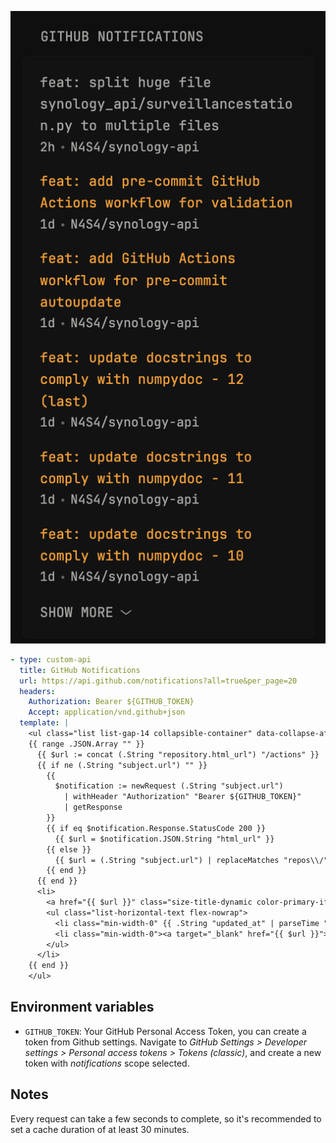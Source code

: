 ![](preview.png)

```yaml
- type: custom-api
  title: GitHub Notifications
  url: https://api.github.com/notifications?all=true&per_page=20
  headers:
    Authorization: Bearer ${GITHUB_TOKEN}
    Accept: application/vnd.github+json
  template: |
    <ul class="list list-gap-14 collapsible-container" data-collapse-after="6">
    {{ range .JSON.Array "" }}
      {{ $url := concat (.String "repository.html_url") "/actions" }}
      {{ if ne (.String "subject.url") "" }}
        {{
          $notification := newRequest (.String "subject.url")
            | withHeader "Authorization" "Bearer ${GITHUB_TOKEN}"
            | getResponse
        }}
        {{ if eq $notification.Response.StatusCode 200 }}
          {{ $url = $notification.JSON.String "html_url" }}
        {{ else }}
          {{ $url = (.String "subject.url") | replaceMatches "repos\\/" "" | replaceMatches "api\\." "" | replaceAll "pulls" "pull" }}
        {{ end }}
      {{ end }}
      <li>
        <a href="{{ $url }}" class="size-title-dynamic color-primary-if-not-visited" target="_blank" rel="noreferrer">{{ .String "subject.title" }}</a>
        <ul class="list-horizontal-text flex-nowrap">
          <li class="min-width-0" {{ .String "updated_at" | parseTime "rfc3339" | toRelativeTime }}></li>
          <li class="min-width-0"><a target="_blank" href="{{ $url }}">{{ .String "repository.full_name" }}</a></li>
        </ul>
      </li>
    {{ end }}
    </ul>
```

## Environment variables

- `GITHUB_TOKEN`: Your GitHub Personal Access Token, you can create a token from Github settings. Navigate to *GitHub Settings > Developer settings > Personal access tokens > Tokens (classic)*, and create a new token with *notifications* scope selected.

## Notes

Every request can take a few seconds to complete, so it's recommended to set a cache duration of at least 30 minutes.